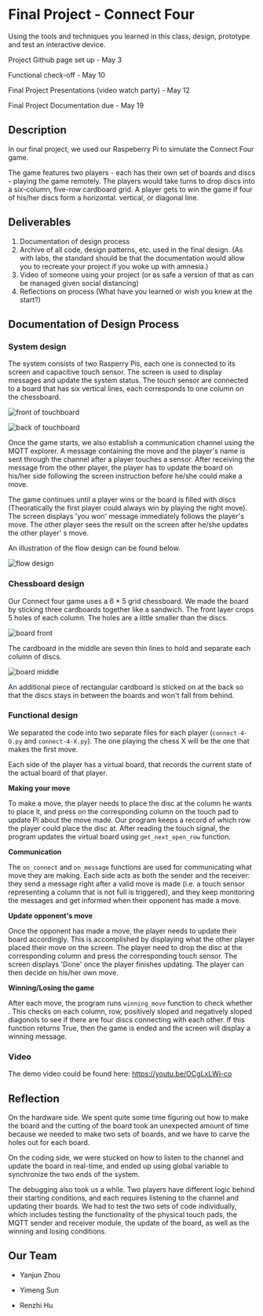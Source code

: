 # Final Project - Connect Four

Using the tools and techniques you learned in this class, design, prototype and test an interactive device.

Project Github page set up - May 3

Functional check-off - May 10
 
Final Project Presentations (video watch party) - May 12

Final Project Documentation due - May 19

## Description
In our final project, we used our Raspeberry Pi to simulate the Connect Four game. 

The game features two players - each has their own set of boards and discs - playing the game remotely. The players would take turns to drop discs into a six-column, five-row cardboard grid. A player gets to win the game if four of his/her discs form a horizontal. vertical, or diagonal line. 

## Deliverables

1. Documentation of design process
2. Archive of all code, design patterns, etc. used in the final design. (As with labs, the standard should be that the documentation would allow you to recreate your project if you woke up with amnesia.)
3. Video of someone using your project (or as safe a version of that as can be managed given social distancing)
4. Reflections on process (What have you learned or wish you knew at the start?)

## Documentation of Design Process

### System design

The system consists of two Rasperry Pis, each one is connected to its screen and capacitive touch sensor. The screen is used to display messages and update the system status. The touch sensor are connected to a board that has six vertical lines, each corresponds to one column on the chessboard. 

![front of touchboard](./imgs/touch-front.jpg)

![back of touchboard](./imgs/touch.png)

Once the game starts, we also establish a communication channel using the MQTT explorer. A message containing the move and the player's name is sent through the channel after a player touches a sensor. After receiving the message from the other player, the player has to update the board on his/her side following the screen instruction before he/she could make a move. 

The game continues until a player wins or the board is filled with discs (Theoratically the first player could always win by playing the right move).  The screen displays 'you won' message immediately follows the player's move. The other player sees the result on the screen after he/she updates the other player' s move. 

An illustration of the flow design can be found below. 

![flow design](./imgs/flow-design.png)


### Chessboard design

Our Connect four game uses a 6 * 5 grid chessboard. We made the board by sticking three cardboards together like a sandwich. The front layer crops 5 holes of each column. The holes are a little smaller than the discs. 

![board front](./imgs/board-draft-2.png)

The cardboard in the middle are seven thin lines to hold and separate each column of discs. 

![board middle](./imgs/board-draft.png)

An additional piece of rectangular cardboard is sticked on at the back so that the discs stays in between the boards and won't fall from behind. 

### Functional design

We separated the code into two separate files for each player (`connect-4-O.py` and `connect-4-X.py`). The one playing the chess X will be the one that makes the first move. 

Each side of the player has a virtual board, that records the current state of the actual board of that player. 

**Making your move**

To make a move, the player needs to place the disc at the column he wants to place it, and press on the corresponding column on the touch pad to update Pi about the move made. Our program keeps a record of which row the player could place the disc at. After reading the touch signal, the program updates the virtual board using ``get_next_open_row`` function. 

**Communication**

The `on_connect` and `on_message` functions are used for communicating what move they are making. Each side acts as both the sender and the receiver: they send a message right after a valid move is made (i.e. a touch sensor representing a column that is not full is triggered), and they keep monitoring the messages and get informed when their opponent has made a move. 

**Update opponent's move**

Once the opponent has made a move, the player needs to update their board accordingly. This is accomplished by displaying what the other player placed their move on the screen. The player need to drop the disc at the corresponding column and press the corresponding touch sensor. The screen displays 'Done' once the player finishes updating. The player can then decide on his/her own move.  

**Winning/Losing the game**

After each move, the program runs ``winning_move`` function to check whether . This checks on each column, row, positively sloped and negatively sloped diagonols to see if there are four discs connecting with each other. If this function returns True, then the game is ended and the screen will display a winning message. 

### Video

The demo video could be found here: https://youtu.be/OCgLxLWi-co

## Reflection

On the hardware side. We spent quite some time figuring out how to make the board and the cutting of the board took an unexpected amount of time because we needed to make two sets of boards, and we have to carve the holes out for each board. 

On the coding side, we were stucked on how to listen to the channel and update the board in real-time, and ended up using global variable to synchronize the two ends of the system. 

The debugging also took us a while. Two players have different logic behind their starting conditions, and each requires listening to the channel and updating their boards. We had to test the two sets of code individually, which includes testing the functionality of the physical touch pads, the MQTT sender and receiver module, the update of the board, as well as the winning and losing conditions. 

## Our Team

- Yanjun Zhou

- Yimeng Sun

- Renzhi Hu






